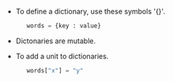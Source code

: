 - To define a dictionary, use these symbols '{}'.
   ```python
      words = {key : value}
   ```

- Dictonaries are mutable.

- To add a unit to dictionaries.
   ```python
      words["x"] = "y"
   ```
